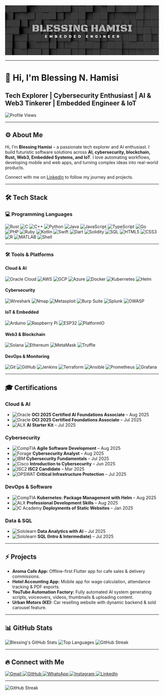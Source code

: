 ![Banner](assets/image.png)



---

# 👋 Hi, I'm Blessing N. Hamisi

## Tech Explorer | Cybersecurity Enthusiast | AI & Web3 Tinkerer | Embedded Engineer & IoT 
![Profile Views](https://komarev.com/ghpvc/?username=redbeat3000&color=FF8C00&style=for-the-badge) 


---

## ⚙️ About Me

Hi, I’m **Blessing Hamisi** – a passionate tech explorer and AI enthusiast. I build futuristic software solutions across **AI, cybersecurity, blockchain, Rust, Web3, Embedded Systems, and IoT**. I love automating workflows, developing mobile and web apps, and turning complex ideas into real-world products.

Connect with me on [LinkedIn](https://www.linkedin.com/in/blessing-hamisi-0847412a4/) to follow my journey and projects.

---

## 🛠 Tech Stack

### 💻 Programming Languages
![Rust](https://img.shields.io/badge/Rust-000000?style=for-the-badge&logo=rust&logoColor=white)
![C](https://img.shields.io/badge/C-00599C?style=for-the-badge&logo=c&logoColor=white)
![C++](https://img.shields.io/badge/C++-00599C?style=for-the-badge&logo=c%2B%2B&logoColor=white)
![Python](https://img.shields.io/badge/Python-3776AB?style=for-the-badge&logo=python&logoColor=white)
![Java](https://img.shields.io/badge/Java-007396?style=for-the-badge&logo=java&logoColor=white)
![JavaScript](https://img.shields.io/badge/JavaScript-F7DF1E?style=for-the-badge&logo=javascript&logoColor=black)
![TypeScript](https://img.shields.io/badge/TypeScript-3178C6?style=for-the-badge&logo=typescript&logoColor=white)
![Go](https://img.shields.io/badge/Go-00ADD8?style=for-the-badge&logo=go&logoColor=white)
![PHP](https://img.shields.io/badge/PHP-777BB4?style=for-the-badge&logo=php&logoColor=white)
![Ruby](https://img.shields.io/badge/Ruby-CC342D?style=for-the-badge&logo=ruby&logoColor=white)
![Kotlin](https://img.shields.io/badge/Kotlin-0095D5?style=for-the-badge&logo=kotlin&logoColor=white)
![Swift](https://img.shields.io/badge/Swift-F05138?style=for-the-badge&logo=swift&logoColor=white)
![Dart](https://img.shields.io/badge/Dart-0175C2?style=for-the-badge&logo=dart&logoColor=white)
![Solidity](https://img.shields.io/badge/Solidity-363636?style=for-the-badge&logo=solidity&logoColor=white)
![SQL](https://img.shields.io/badge/SQL-4479A1?style=for-the-badge&logo=mysql&logoColor=white)
![HTML5](https://img.shields.io/badge/HTML5-E34F26?style=for-the-badge&logo=html5&logoColor=white)
![CSS3](https://img.shields.io/badge/CSS3-1572B6?style=for-the-badge&logo=css3&logoColor=white)
![R](https://img.shields.io/badge/R-276DC3?style=for-the-badge&logo=r&logoColor=white)
![MATLAB](https://img.shields.io/badge/MATLAB-0076A8?style=for-the-badge&logo=mathworks&logoColor=white)
![Shell](https://img.shields.io/badge/Shell-4EAA25?style=for-the-badge&logo=gnu-bash&logoColor=white)

---

### 🛠️ Tools & Platforms

#### Cloud & AI
![Oracle Cloud](https://img.shields.io/badge/Oracle-2D2D2D?style=for-the-badge&logo=oracle&logoColor=white)
![AWS](https://img.shields.io/badge/AWS-2D2D2D?style=for-the-badge&logo=amazon-aws&logoColor=white)
![GCP](https://img.shields.io/badge/GCP-2D2D2D?style=for-the-badge&logo=google-cloud&logoColor=white)
![Azure](https://img.shields.io/badge/Azure-2D2D2D?style=for-the-badge&logo=microsoft-azure&logoColor=white)
![Docker](https://img.shields.io/badge/Docker-2D2D2D?style=for-the-badge&logo=docker&logoColor=white)
![Kubernetes](https://img.shields.io/badge/Kubernetes-2D2D2D?style=for-the-badge&logo=kubernetes&logoColor=white)
![Helm](https://img.shields.io/badge/Helm-2D2D2D?style=for-the-badge&logo=helm&logoColor=white)

#### Cybersecurity
![Wireshark](https://img.shields.io/badge/Wireshark-2D2D2D?style=for-the-badge&logo=wireshark&logoColor=white)
![Nmap](https://img.shields.io/badge/Nmap-2D2D2D?style=for-the-badge&logo=nmap&logoColor=white)
![Metasploit](https://img.shields.io/badge/Metasploit-2D2D2D?style=for-the-badge&logo=metasploit&logoColor=white)
![Burp Suite](https://img.shields.io/badge/BurpSuite-2D2D2D?style=for-the-badge&logo=burpsuite&logoColor=white)
![Splunk](https://img.shields.io/badge/Splunk-2D2D2D?style=for-the-badge&logo=splunk&logoColor=white)
![OWASP](https://img.shields.io/badge/OWASP-2D2D2D?style=for-the-badge&logo=owasp&logoColor=white)

#### IoT & Embedded
![Arduino](https://img.shields.io/badge/Arduino-2D2D2D?style=for-the-badge&logo=arduino&logoColor=white)
![Raspberry Pi](https://img.shields.io/badge/RaspberryPi-2D2D2D?style=for-the-badge&logo=raspberry-pi&logoColor=white)
![ESP32](https://img.shields.io/badge/ESP32-2D2D2D?style=for-the-badge&logo=esp32&logoColor=white)
![PlatformIO](https://img.shields.io/badge/PlatformIO-2D2D2D?style=for-the-badge&logo=platformio&logoColor=white)

#### Web3 & Blockchain
![Solana](https://img.shields.io/badge/Solana-2D2D2D?style=for-the-badge&logo=solana&logoColor=white)
![Ethereum](https://img.shields.io/badge/Ethereum-2D2D2D?style=for-the-badge&logo=ethereum&logoColor=white)
![MetaMask](https://img.shields.io/badge/MetaMask-2D2D2D?style=for-the-badge&logo=metamask&logoColor=white)
![Truffle](https://img.shields.io/badge/Truffle-2D2D2D?style=for-the-badge&logo=truffle&logoColor=white)

#### DevOps & Monitoring
![Git](https://img.shields.io/badge/Git-2D2D2D?style=for-the-badge&logo=git&logoColor=white)
![GitHub](https://img.shields.io/badge/GitHub-2D2D2D?style=for-the-badge&logo=github&logoColor=white)
![Jenkins](https://img.shields.io/badge/Jenkins-2D2D2D?style=for-the-badge&logo=jenkins&logoColor=white)
![Terraform](https://img.shields.io/badge/Terraform-2D2D2D?style=for-the-badge&logo=terraform&logoColor=white)
![Ansible](https://img.shields.io/badge/Ansible-2D2D2D?style=for-the-badge&logo=ansible&logoColor=white)
![Prometheus](https://img.shields.io/badge/Prometheus-2D2D2D?style=for-the-badge&logo=prometheus&logoColor=white)
![Grafana](https://img.shields.io/badge/Grafana-2D2D2D?style=for-the-badge&logo=grafana&logoColor=white)




---

## 🎓 Certifications

### Cloud & AI
* ![Oracle](https://img.shields.io/badge/Oracle-Red?style=for-the-badge&logo=oracle&logoColor=white) **OCI 2025 Certified AI Foundations Associate** – Aug 2025  
* ![Oracle](https://img.shields.io/badge/Oracle-Red?style=for-the-badge&logo=oracle&logoColor=white) **OCI 2025 Certified Foundations Associate** – Jul 2025  
* ![ALX](https://img.shields.io/badge/ALX-000000?style=for-the-badge) **AI Starter Kit** – Jul 2025  

### Cybersecurity
* ![CompTIA](https://img.shields.io/badge/CompTIA-0052B1?style=for-the-badge&logo=comptia&logoColor=white) **Agile Software Development** – Aug 2025  
* ![Forage](https://img.shields.io/badge/Forage-000000?style=for-the-badge) **Cybersecurity Analyst** – Aug 2025  
* ![IBM](https://img.shields.io/badge/IBM-054ADA?style=for-the-badge&logo=ibm&logoColor=white) **Cybersecurity Fundamentals** – Jul 2025  
* ![Cisco](https://img.shields.io/badge/Cisco-1BA0E2?style=for-the-badge&logo=cisco&logoColor=white) **Introduction to Cybersecurity** – Jun 2025  
* ![ISC2](https://img.shields.io/badge/ISC2-0052B1?style=for-the-badge&logo=isc2&logoColor=white) **ISC2 Candidate** – Mar 2025  
* ![OPSWAT](https://img.shields.io/badge/OPSWAT-0055FF?style=for-the-badge) **Critical Infrastructure Protection** – Jul 2025  

### DevOps & Software
* ![CompTIA](https://img.shields.io/badge/CompTIA-0052B1?style=for-the-badge&logo=comptia&logoColor=white) **Kubernetes: Package Management with Helm** – Aug 2025  
* ![ALX](https://img.shields.io/badge/ALX-000000?style=for-the-badge) **Professional Development Skills** – Aug 2025  
* ![IC Academy](https://img.shields.io/badge/ICAcademy-FF6F00?style=for-the-badge) **Deployments of Static Websites** – Jan 2025  

### Data & SQL
* ![Sololearn](https://img.shields.io/badge/Sololearn-2EC866?style=for-the-badge&logo=sololearn&logoColor=white) **Data Analytics with AI** – Jul 2025  
* ![Sololearn](https://img.shields.io/badge/Sololearn-2EC866?style=for-the-badge&logo=sololearn&logoColor=white) **SQL (Intro & Intermediate)** – Jul 2025  


---

## ⚡ Projects

* **Aroma Cafe App:** Offline-first Flutter app for cafe sales & delivery commissions.
* **Hotel Accounting App:** Mobile app for wage calculation, attendance tracking & PDF exports.
* **YouTube Automation Factory:** Fully automated AI system generating scripts, voiceovers, videos, thumbnails & uploading content.
* **Urban Motors (KE):** Car reselling website with dynamic backend & sold carousel feature.

---

## 📊 GitHub Stats

![Blessing's GitHub Stats](https://github-readme-stats.vercel.app/api?username=redbeat3000\&show_icons=true\&theme=dark)
![Top Languages](https://github-readme-stats.vercel.app/api/top-langs/?username=redbeat3000\&layout=compact\&theme=dark)
![GitHub Streak](https://github-readme-streak-stats.herokuapp.com/?user=redbeat3000\&theme=dark)

---

## 🔥 Connect with Me

<p>
  <a href="mailto:nyaberihamisi@g.mail.com">
    <img src="https://upload.wikimedia.org/wikipedia/commons/4/4e/Gmail_Icon.png" width="40" alt="Gmail"/>
  </a>
  <a href="https://github.com/redbeat3000">
    <img src="https://upload.wikimedia.org/wikipedia/commons/9/91/Octicons-mark-github.svg" width="40" alt="GitHub"/>
  </a>
  <a href="https://wa.me/0718713565">
    <img src="https://upload.wikimedia.org/wikipedia/commons/6/6b/WhatsApp.svg" width="40" alt="WhatsApp"/>
  </a>
  <a href="https://instagram.com/redbeat3000">
    <img src="https://upload.wikimedia.org/wikipedia/commons/a/a5/Instagram_icon.png" width="40" alt="Instagram"/>
  </a>
  <a href="https://www.linkedin.com/in/blessing-hamisi-0847412a4/">
    <img src="https://upload.wikimedia.org/wikipedia/commons/c/ca/LinkedIn_logo_initials.png" width="40" alt="LinkedIn"/>
  </a>
</p>


---


![GitHub Streak](https://github-readme-streak-stats.herokuapp.com/?user=redbeat3000&theme=dark)



